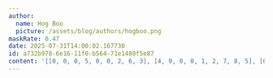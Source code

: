 ```yaml
---
author:
  name: Hog Boo
  picture: /assets/blog/authors/hogboo.png
maskRate: 0.47
date: 2025-07-31T14:00:02.167730
id: a732b978-6e16-11f0-b564-71e1480f5e87
content: '[[0, 0, 0, 5, 0, 0, 2, 6, 3], [4, 9, 0, 0, 1, 2, 7, 8, 5], [0, 0, 0, 3, 0, 8, 1, 9, 4], [9, 2, 4, 7, 0, 0, 0, 5, 6], [3, 0, 8, 2, 4, 5, 9, 1, 7], [0, 0, 0, 8, 0, 0, 0, 0, 0], [0, 0, 0, 4, 5, 0, 0, 2, 0], [0, 0, 2, 0, 0, 3, 5, 7, 9], [1, 0, 5, 0, 2, 0, 0, 0, 8]]'
---
```

